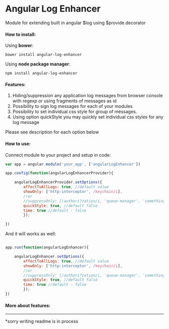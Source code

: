 # Angular Log Enhancer


Module for extending built in angular $log using $provide.decorator

#### How to install:

Using **bower**:
```
bower install angular-log-enhancer
```

Using **node package manager**:

```
npm install angular-log-enhancer
```

#### Features:

1. Hiding/suppression any application log messages from browser console with regexp or using fragments of messages as id
2. Possibility to sign log messages for each of your modules
3. Possibility to set individual css style for group of messages.
4. Using option quickStyle you may quickly set individual css styles for any log message

Please see description for each option below


#### How to use:

Connect module to your project and setup in code:

```javascript
var app = angular.module('your_app', ['angularLogEnhancer'])

app.config(function(angularLogEnhancerProvider){

    angularLogEnhancerProvider.setOptions({
        affectToAllLogs: true, //default value
        showOnly: ['http-interceptor', /keychain/i],
        //or
        //suppressOnly: [/authori?zation/i, 'queue-manager', 'something-else'],
        quickStyle: true, //default false
        time: true //default - false
        });

})


```

And it will works as well:

```javascript

app.run(function(angularLogEnhancer){

    angularLogEnhancer.setOptions({
        affectToAllLogs: true, //default value
        showOnly: ['http-interceptor', /keychain/i],
        //or
        //suppressOnly: [/authori?zation/i, 'queue-manager', 'something-else'],
        quickStyle: true, //default false
        time: true //default - false
        });
})
```


#### More about features:





---

*sorry writing readme is in process